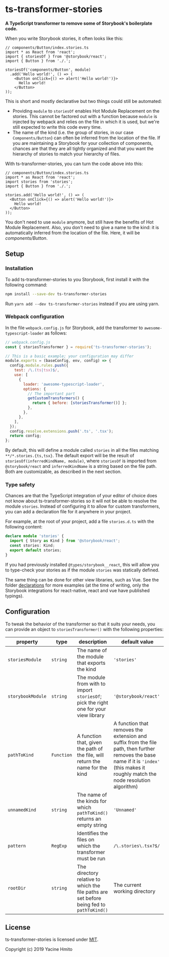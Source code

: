 # ts-transformer-stories

**A TypeScript transformer to remove some of Storybook's boilerplate code.**

When you write Storybook stories, it often looks like this:

<!-- prettier-ignore-start -->
```tsx
// components/Button/index.stories.ts
import * as React from 'react';
import { storiesOf } from '@storybook/react';
import { Button } from './.';

storiesOf('components/Button', module)
  .add('Hello world!', () => (
    <Button onClick={() => alert('Hello world!')}>
      Hello world!
    </Button>
));
```
<!-- prettier-ignore-end -->

This is short and mostly declarative but two things could still be automated:

- Providing `module` to `storiesOf` enables Hot Module Replacement on the stories. This cannot be factored out with a function because `module` is injected by webpack and relies on the file in which it is used, but we're still expected to write this code every time.
- The name of the kind (i.e. the group of stories, in our case `Components/Button`) can often be inferred from the location of the file. If you are maintaining a Storybook for your collection of components, chances are that they are all tightly organized and that you want the hierarchy of stories to match your hierarchy of files.

With ts-transformer-stories, you can turn the code above into this:

<!-- prettier-ignore-start -->
```tsx
// components/Button/index.stories.ts
import * as React from 'react';
import stories from 'stories';
import { Button } from './.';

stories.add('Hello world!', () => (
  <Button onClick={() => alert('Hello world!')}>
    Hello world!
  </Button>
));
```
<!-- prettier-ignore-end -->

You don't need to use `module` anymore, but still have the benefits of Hot Module Replacement.
Also, you don't need to give a name to the kind: it is automatically inferred from the location of the file. Here, it will be _components/Button_.

## Setup

### Installation

To add ts-transformer-stories to you Storybook, first install it with the following command:

```sh
npm install --save-dev ts-transformer-stories
```

Run `yarn add --dev ts-transformer-stories` instead if you are using yarn.

### Webpack configuration

In the file `webpack.config.js` for Storybook, add the transformer to `awesome-typescript-loader` as follows:

```js
// webpack.config.js
const { storiesTransformer } = require('ts-transformer-stories');

// This is a basic example; your configuration may differ
module.exports = (baseConfig, env, config) => {
  config.module.rules.push({
    test: /\.(ts|tsx)$/,
    use: [
      {
        loader: 'awesome-typescript-loader',
        options: {
          // The important part
          getCustomTransformers() {
            return { before: [storiesTransformer()] };
          },
        },
      },
    ],
  });
  config.resolve.extensions.push('.ts', '.tsx');
  return config;
};
```

By default, this will define a module called `stories` in all the files matching `**/*.stories.{ts,tsx}`.
The default export will be the result of `storiesOf(inferredKindName, module)`, where `storiesOf` is imported from `@storybook/react` and `inferredKindName` is a string based on the file path.
Both are customizable, as described in the next section.

### Type safety

Chances are that the TypeScript integration of your editor of choice does not know about ts-transformer-stories so it will not be able to resolve the module `stories`.
Instead of configuring it to allow for custom transformers, you can add a declaration file for it anywhere in your project.

For example, at the root of your project, add a file `stories.d.ts` with the following content:

```ts
declare module 'stories' {
  import { Story as Kind } from '@storybook/react';
  const stories: Kind;
  export default stories;
}
```

If you had previously installed `@types/storybook__react`, this will allow you to type-check your stories as if the module `stories` was statically defined.

The same thing can be done for other view libraries, such as Vue. See the folder [declarations](./declarations) for more examples (at the time of writing, only the Storybook integrations for react-native, react and vue have published typings).

## Configuration

To tweak the behavior of the transformer so that it suits your needs, you can provide an object to `storiesTransformer()` with the following properties:

| property          | type       | description                                                                               | default value                                                                                                                                                                          |
| ----------------- | ---------- | ----------------------------------------------------------------------------------------- | -------------------------------------------------------------------------------------------------------------------------------------------------------------------------------------- |
| `storiesModule`   | `string`   | The name of the module that exports the kind                                              | `'stories'`                                                                                                                                                                            |
| `storybookModule` | `string`   | The module from with to import `storiesOf`; pick the right one for your view library      | `'@storybook/react'`                                                                                                                                                                   |
| `pathToKind`      | `Function` | A function that, given the path of the file, will return the name for the kind            | A function that removes the extension and suffix from the file path, then further removes the base name if it is `'index'` (this makes it roughly match the node resolution algorithm) |
| `unnamedKind`     | `string`   | The name of the kinds for which `pathToKind()` returns an empty string                    | `'Unnamed'`                                                                                                                                                                            |
| `pattern`         | `RegExp`   | Identifies the files on which the transformer must be run                                 | `/\.stories\.tsx?$/`                                                                                                                                                                   |
| `rootDir`         | `string`   | The directory relative to which the file paths are set before being fed to `pathToKind()` | The current working directory                                                                                                                                                          |

## License

ts-transformer-stories is licensed under [MIT](LICENSE).

Copyright (c) 2019 Yacine Hmito
